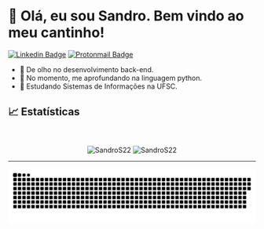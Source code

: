 # 👋 Olá, eu sou Sandro. Bem vindo ao meu cantinho!
[![Linkedin Badge](https://img.shields.io/badge/Sandro_Santana_Ribeiro-blue?style=flat-square&logo=linkedin&logoColor=white&link=https://www.linkedin.com/in/sandro-santana-ribeiro-b5a489133/)](https://www.linkedin.com/in/sandro-santana-ribeiro-b5a489133/)
[![Protonmail Badge](https://img.shields.io/badge/osandro@protonmail.com-8B89CC?style=flat-square&logo=protonmail&logoColor=white&link=osandro@protonmail.com)](mailto:osandro@protonmail.com)

- 👀 De olho no desenvolvimento back-end.
- 🌱 No momento, me aprofundando na linguagem python.
- 💞️ Estudando Sistemas de Informações na UFSC.

## 📈 Estatísticas

<br/>
<p align="center">
  <img width="48%" src="https://github-readme-stats.vercel.app/api?username=SandroS22&count_private=true&theme=radical&title_color=ff3068&show_icons=true" alt="SandroS22" />
  <img width="48%" src="https://github-readme-streak-stats.herokuapp.com/?user=SandroS22&theme=radical&date_format=M%20j%5B%2C%20Y%5D&ring=ff3068&fire=ff3068&sideNums=ff3068" alt="SandroS22"/>
</p>
<hr />

![GitHub Snake dark](https://github.com/SandroS22/SandroS22/blob/output/github-contribution-grid-snake-dark.svg)
